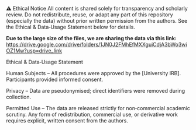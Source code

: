 ⚠️ Ethical Notice All content is shared solely for transparency and scholarly review. Do not redistribute, reuse, or adapt any part of this repository (especially the data) without prior written permission from the authors. See the Ethical & Data‑Usage Statement below for details.

**Due to the large size of the files, we are sharing the data via this link:** https://drive.google.com/drive/folders/1JN0J2FMhEfMXXguiCdjA3bWo3wiOZ1Mw?usp=drive_link

Ethical & Data‑Usage Statement

Human Subjects – All procedures were approved by the [University IRB]. Participants provided informed consent.

Privacy – Data are pseudonymised; direct identifiers were removed during collection.

Permitted Use – The data are released strictly for non‑commercial academic scrutiny. Any form of redistribution, commercial use, or derivative work requires explicit, written consent from the authors.
